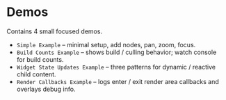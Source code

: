 # Demos

Contains 4 small focused demos.

-   `Simple Example` – minimal setup, add nodes, pan, zoom, focus.
-   `Build Counts Example` – shows build / culling behavior; watch console for build counts.
-   `Widget State Updates Example` – three patterns for dynamic / reactive child content.
-   `Render Callbacks Example` – logs enter / exit render area callbacks and overlays debug info.
